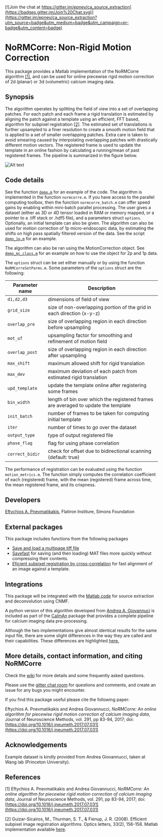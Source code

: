 [![Join the chat at https://gitter.im/epnev/ca_source_extraction](https://badges.gitter.im/Join%20Chat.svg)](https://gitter.im/epnev/ca_source_extraction?utm_source=badge&utm_medium=badge&utm_campaign=pr-badge&utm_content=badge)

# NoRMCorre: Non-Rigid Motion Correction 
This package provides a Matlab implementation of the NoRMCorre algorithm [[1]](#ref), and can be used for online piecewise rigid motion correction of 2d (planar) or 3d (volumetric) calcium imaging data. 

## Synopsis

The algorithm operates by splitting the field of view into a set of overlapping patches. For each patch and each frame a rigid translation is estimated by aligning the patch against a template using an efficient, FFT based, algorithm for subpixel registration [[2]](#reg). The estimated set of translations is further upsampled to a finer resolution to create a smooth motion field that is applied to a set of smaller overlapping patches. Extra care is taken to avoid smearing caused by interpolating overlapping patches with drastically different motion vectors. The registered frame is used to update the template in an online fashion by calculating a running/mean of past registered frames. The pipeline is summarized in the figure below.

![Alt text](pipeline.png?raw=true "piecewise rigid motion correction pipeline")

## Code details

See the function [```demo.m```](https://github.com/simonsfoundation/NoRMCorre/blob/master/demo.m) for an example of the code. The algorithm is implemented in the function ```normcorre.m```. If you have access to the parallel computing toolbox, then the function ```normcorre_batch.m``` can offer speed gains by enabling within mini-batch parallel processing. The user gives a dataset (either as 3D or 4D tensor loaded in RAM or memory mapped, or a pointer to a .tiff stack or .hdf5 file), and a parameters struct ```options```. Optionally, an initial template can also be given. The algorithm can also be used for motion correction of 1p micro-endoscopic data, by estimating the shifts on high pass spatially filtered version of the data. See the script [```demo_1p.m```](https://github.com/simonsfoundation/NoRMCorre/blob/master/demo_1p.m) for an example.

The algorithm can also be ran using the MotionCorrection object. See [```demo_mc_class.m```](https://github.com/simonsfoundation/NoRMCorre/blob/master/demo_mc_class.m) for an example on how to use the object for 2p and 1p data.

The ```options``` struct can be set either manually or by using the function ```NoRMCorreSetParms.m```. Some parameters of the ```options``` struct are the following:

| Parameter name | Description |
|----------------|-------------|
| ```d1,d2,d3``` | dimensions of field of view |
| ```grid_size``` | size of non-overlapping portion of the grid in each direction (x-y-z)|
| ```overlap_pre```| size of overlapping region in each direction before upsampling  |
| ```mot_uf```    | upsampling factor for smoothing and refinement of motion field |
| ```overlap_post ``` | size of overlapping region in each direction after upsampling |
| ```max_shift``` | maximum allowed shift for rigid translation | 
| ```max_dev``` | maximum deviation of each patch from estimated rigid translation |
| ```upd_template``` | update the template online after registering some frames |
| ```bin_width``` | length of bin over which the registered frames are averaged to update the template |
| ```init_batch``` | number of frames to be taken for computing initial template |
| ```iter``` | number of times to go over the dataset |
| ```output_type``` | type of output registered file |
| ```phase_flag``` | flag for using phase correlation |
| ```correct_bidir``` | check for offset due to bidirectional scanning (default: true) |

The performance of registration can be evaluated using the function ```motion_metrics.m```. The function simply computes the correlation coefficient of each (registered) frame, with the mean (registered) frame across time, the mean registered frame, and its crispness.

## Developers

[Eftychios A. Pnevmatikakis](https://github.com/epnev), Flatiron Institure, Simons Foundation

## External packages

This package includes functions from the following packages
- [Save and load a multipage tiff file](https://www.mathworks.com/matlabcentral/fileexchange/35684-save-and-load-a-multiframe-tiff-image/content/loadtiff.m)
- [Savefast](https://www.mathworks.com/matlabcentral/fileexchange/39721-save-mat-files-more-quickly) for saving (and then loading) MAT files more quickly without compressing their contents. 
- [Eficient subpixel registration by cross-correlation](https://www.mathworks.com/matlabcentral/fileexchange/18401-efficient-subpixel-image-registration-by-cross-correlation) for fast alignment of an image against a template.

## Integrations 

This package will be integrated with the [Matlab code](https://www.github.com/epnev/ca_source_extraction) for source extraction and deconvolution using CNMF.

A python version of this algorithm developed from [Andrea A. Giovannuci](https://github.com/agiovann) is included as part of the [CaImAn](https://github.com/simonsfoundation/CaImAn) package that provides a complete pipeline for calcium imaging data pre-processing.

Although the two implementations give almost identical results for the same input file, there are some slight differences in the way they are called and their capabilities. These differences are highlighted [here.](https://github.com/simonsfoundation/NoRMCorre/wiki/Differences-between-Matlab-and-Python-implementations)

## More details, contact information, and citing NoRMCorre

Check the [wiki](https://github.com/simonsfoundation/NoRMCorre/wiki) for more details and some frequently asked questions. 

Please use the [gitter chat room](https://gitter.im/epnev/ca_source_extraction?utm_source=badge&utm_medium=badge&utm_campaign=pr-badge&utm_content=badge) for questions and comments, and create an issue for any bugs you might encounter.

If you find this package useful please cite the following paper:

Eftychios A. Pnevmatikakis and Andrea Giovannucci, *NoRMCorre: An online algorithm for piecewise rigid motion correction of calcium imaging data*, Journal of Neuroscience Methods, vol. 291, pp 83-94, 2017; doi: [https://doi.org/10.1016/j.jneumeth.2017.07.031](https://doi.org/10.1016/j.jneumeth.2017.07.031)

## Acknowledgements

Example dataset is kindly provided from Andrea Giovannucci, taken at Wang lab (Princeton University).

## References 

<a name="ref"></a>[1] Eftychios A. Pnevmatikakis and Andrea Giovannucci, *NoRMCorre: An online algorithm for piecewise rigid motion correction of calcium imaging data*, Journal of Neuroscience Methods, vol. 291, pp 83-94, 2017; doi: [https://doi.org/10.1016/j.jneumeth.2017.07.031](https://doi.org/10.1016/j.jneumeth.2017.07.031)

<a name="reg"></a>[2] Guizar-Sicairos, M., Thurman, S. T., & Fienup, J. R. (2008). Efficient subpixel image registration algorithms. Optics letters, 33(2), 156-158. Matlab implementation available [here](https://www.mathworks.com/matlabcentral/fileexchange/18401-efficient-subpixel-image-registration-by-cross-correlation).
